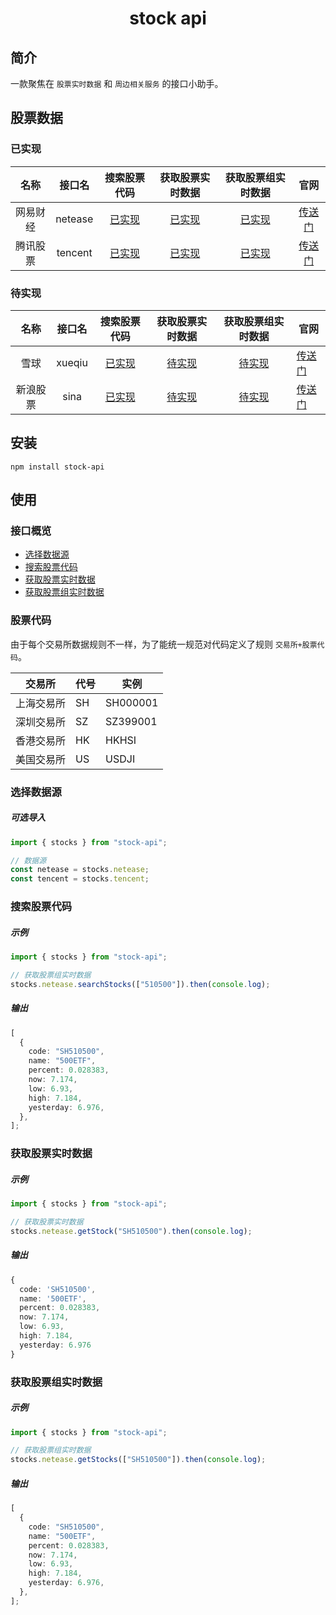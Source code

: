 <h1 align="center">stock api</h1>

## 简介

一款聚焦在 `股票实时数据` 和 `周边相关服务` 的接口小助手。

## 股票数据

### 已实现

|   名称   | 接口名  |      搜索股票代码       |      获取股票实时数据       |      获取股票组实时数据       |               官网               |
| :------: | :-----: | :---------------------: | :-------------------------: | :---------------------------: | :------------------------------: |
| 网易财经 | netease | [已实现](#搜索股票代码) | [已实现](#获取股票实时数据) | [已实现](#获取股票组实时数据) | [传送门](https://money.163.com/) |
| 腾讯股票 | tencent | [已实现](#搜索股票代码) | [已实现](#获取股票实时数据) | [已实现](#获取股票组实时数据) |   [传送门](http://gu.qq.com/)    |

### 待实现

|   名称   | 接口名 |      搜索股票代码       |      获取股票实时数据       |      获取股票组实时数据       | 官网                                      |
| :------: | :----: | :---------------------: | :-------------------------: | :---------------------------: | ----------------------------------------- |
|   雪球   | xueqiu | [已实现](#搜索股票代码) | [待实现](#获取股票实时数据) | [待实现](#获取股票组实时数据) | [传送门](https://xueqiu.com/)             |
| 新浪股票 |  sina  | [已实现](#搜索股票代码) | [待实现](#获取股票实时数据) | [待实现](#获取股票组实时数据) | [传送门](https://finance.netease.com.cn/) |

## 安装

```shell
npm install stock-api
```

## 使用

### 接口概览

- [选择数据源](#选择数据源)
- [搜索股票代码](#搜索股票代码)
- [获取股票实时数据](#获取股票实时数据)
- [获取股票组实时数据](#获取股票组实时数据)

### 股票代码

由于每个交易所数据规则不一样，为了能统一规范对代码定义了规则 `交易所+股票代码`。

| 交易所     | 代号 | 实例     |
| ---------- | ---- | -------- |
| 上海交易所 | SH   | SH000001 |
| 深圳交易所 | SZ   | SZ399001 |
| 香港交易所 | HK   | HKHSI    |
| 美国交易所 | US   | USDJI    |

### 选择数据源

##### 可选导入

```typescript
import { stocks } from "stock-api";

// 数据源
const netease = stocks.netease;
const tencent = stocks.tencent;
```

### 搜索股票代码

##### 示例

```typescript
import { stocks } from "stock-api";

// 获取股票组实时数据
stocks.netease.searchStocks(["510500"]).then(console.log);
```

##### 输出

```typescript
[
  {
    code: "SH510500",
    name: "500ETF",
    percent: 0.028383,
    now: 7.174,
    low: 6.93,
    high: 7.184,
    yesterday: 6.976,
  },
];
```

### 获取股票实时数据

##### 示例

```typescript
import { stocks } from "stock-api";

// 获取股票实时数据
stocks.netease.getStock("SH510500").then(console.log);
```

##### 输出

```typescript
{
  code: 'SH510500',
  name: '500ETF',
  percent: 0.028383,
  now: 7.174,
  low: 6.93,
  high: 7.184,
  yesterday: 6.976
}
```

### 获取股票组实时数据

##### 示例

```typescript
import { stocks } from "stock-api";

// 获取股票组实时数据
stocks.netease.getStocks(["SH510500"]).then(console.log);
```

##### 输出

```typescript
[
  {
    code: "SH510500",
    name: "500ETF",
    percent: 0.028383,
    now: 7.174,
    low: 6.93,
    high: 7.184,
    yesterday: 6.976,
  },
];
```
